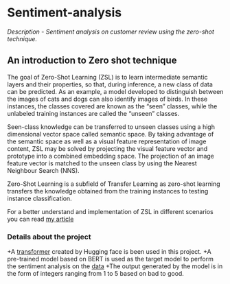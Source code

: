 # Sentiment-analysis
*Description - Sentiment analysis on customer review using the zero-shot technique.*
## An introduction to Zero shot technique
The goal of Zero-Shot Learning (ZSL) is to learn intermediate semantic layers and their properties, so that, during inference, a new class of data can be predicted. As an example, a model developed to distinguish between the images of cats and dogs can also identify images of birds. In these instances, the classes covered are known as the “seen” classes, while the unlabeled training instances are called the “unseen” classes.

Seen-class knowledge can be transferred to unseen classes using a high dimensional vector space called semantic space. By taking advantage of the semantic space as well as a visual feature representation of image content, ZSL may be solved by projecting the visual feature vector and prototype into a combined embedding space. The projection of an image feature vector is matched to the unseen class by using the Nearest Neighbour Search (NNS).

Zero-Shot Learning is a subfield of Transfer Learning as zero-shot learning transfers the knowledge obtained from the training instances to testing instance classification.

For a better understand and implementation of ZSL in different scenarios you can read [my article](https://analyticsindiamag.com/how-to-generate-images-from-text-using-dall-e-mini/)
### Details about the project
+A [transformer](https://huggingface.co/docs/transformers/index) created by Hugging face is been used in this project. 
+A pre-trained model based on BERT is used as the target model to perform the sentiment analysis on the [data](https://data.world/opensnippets/nykaa-product-reviews-dataset)
+The output generated by the model is in the form of integers ranging from 1 to 5 based on bad to good.
